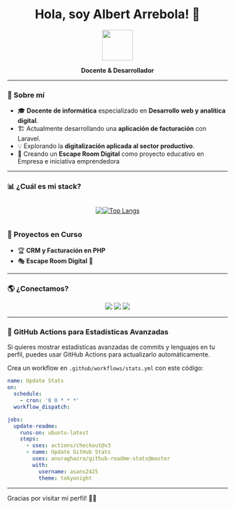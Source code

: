 <h1 align="center">Hola, soy Albert Arrebola! 👋</h1>

<div align="center">
  <img src="https://github.com/user-attachments/assets/a40c9f9c-4e93-41d4-b8a5-e50ecf4fc7a8" width="70px"/>
  <p align="center">
    <strong>Docente & Desarrollador</strong>
  </p>
</div>

---

### 🚀 Sobre mí
- 🎓 **Docente de informática** especializado en **Desarrollo web y analítica digital**.
- 🏗️ Actualmente desarrollando una **aplicación de facturación** con Laravel.
- 💡 Explorando la **digitalización aplicada al sector productivo**.
- 🔭 Creando un **Escape Room Digital** como proyecto educativo en Empresa e iniciativa emprendedora
---

### 📊 ¿Cuál es mi stack?
<div style="display:flex; justify-content:center">

<p>
  <img src="https://skillicons.dev/icons?i=html,css,js,php,mysql,git,github,vscode"/>
</p> 
    
[![Top Langs](https://github-readme-stats.vercel.app/api/top-langs/?username=asans2425&layout=compact&theme=tokyonight)](https://github.com/asans2425)
  
</div>

### 🚀 Proyectos en Curso
- 🏆 **CRM y Facturación en PHP** 
- 🎭 **Escape Room Digital** 🔐

---

### 🌎 ¿Conectamos?
<p align="center">
  <a href="https://linkedin.com/in/albertarrebola8"><img src="https://img.shields.io/badge/-LinkedIn-blue?style=flat-square&logo=linkedin"></a>
  <a href="mailto:asans@fpllefia.com"><img src="https://img.shields.io/badge/-Email-red?style=flat-square&logo=gmail"></a>
  <a href="https://github.com/asans2425"><img src="https://img.shields.io/github/followers/asans2425?label=Follow&style=social"></a>
</p>

---

### 🚀 GitHub Actions para Estadísticas Avanzadas
Si quieres mostrar estadísticas avanzadas de commits y lenguajes en tu perfil, puedes usar GitHub Actions para actualizarlo automáticamente. 

Crea un workflow en `.github/workflows/stats.yml` con este código:

```yml
name: Update Stats
on:
  schedule:
    - cron: '0 0 * * *'
  workflow_dispatch:

jobs:
  update-readme:
    runs-on: ubuntu-latest
    steps:
      - uses: actions/checkout@v3
      - name: Update GitHub Stats
        uses: anuraghazra/github-readme-stats@master
        with:
          username: asans2425
          theme: tokyonight
```
---

Gracias por visitar mi perfil! 🚀✨
